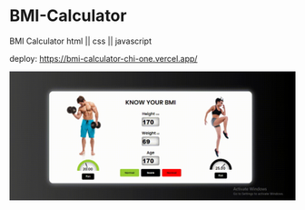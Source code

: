 # BMI-Calculator
BMI Calculator
html || css || javascript

 deploy: https://bmi-calculator-chi-one.vercel.app/

 <img src="background.gif">